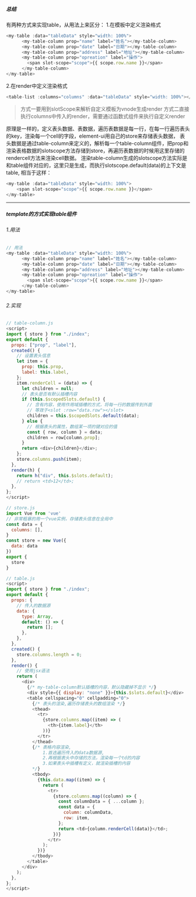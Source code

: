 ##### 总结

有两种方式来实现table，从用法上来区分：
1.在模板中定义渲染格式
```javascript
<my-table :data="tableData" style="width: 100%">
      <my-table-column prop="name" label="姓名"></my-table-column>
      <my-table-column prop="date" label="日期"></my-table-column>
      <my-table-column prop="address" label="地址"></my-table-column>
      <my-table-column prop="opreation" label="操作">
        <span slot-scope="scope">{{ scope.row.name }}</span>
      </my-table-column>
</my-table>
```
2.在render中定义渲染格式
```javascript
<table-list :columns="columns" :data="tableData" style="width: 100%"></table-list>
```

>方式一要用到slotScope来解析自定义模板为vnode生成render
方式二直接执行columns中传入的render，需要通过函数式组件来执行自定义render


原理是一样的，定义表头数据、表数据，遍历表数据是每一行，在每一行遍历表头的key，渲染每一个cell的字段，element-ui用自己的store来存储表头数据，
表头数据是通过table-column来定义的，解析每一个table-column组件，把prop和渲染表格数据的slotscope方法存储到store，再遍历表数据的时候用这里存储的rendercell方法来渲染cell数据。
渲染table-column生成的slotscope方法实际是和table组件对应的，这里只是生成，而执行slotscope.default(data)的上下文是table,
相当于这样：

```javascript
<my-table :data="tableData" style="width: 100%">
    <span slot-scope="scope">{{ scope.row.name }}</span>
</my-table>
```


-----------------------------
##### template的方式实现table组件
###### 1.用法
```javascript
// 用法
<my-table :data="tableData" style="width: 100%">
      <my-table-column prop="name" label="姓名"></my-table-column>
      <my-table-column prop="date" label="日期"></my-table-column>
      <my-table-column prop="address" label="地址"></my-table-column>
      <my-table-column prop="opreation" label="操作">
        <span slot-scope="scope">{{ scope.row.name }}</span>
      </my-table-column>
</my-table>
```

###### 2.实现

```javascript
// table-column.js
<script>
import { store } from "./index";
export default {
  props: ["prop", "label"],
  created() {
    // 设置表头信息
    let item = {
      prop: this.prop,
      label: this.label,
    };
    item.renderCell = (data) => {
      let children = null;
      // 表头是否有默认插槽内容
      if (this.$scopedSlots.default) {
        // 含有内容，使用作用域插槽的方式，将每一行的数据传到外面
        // 等效于<slot :row="data.row"></slot>
        children = this.$scopedSlots.default(data);
      } else {
        // 根据表头的属性，数组某一项的键对应的值
        const { row, column } = data;
        children = row[column.prop];
      }
      return <div>{children}</div>;
    };
    store.columns.push(item);
  },
  render(h) {
    return h("div", this.$slots.default);
    // return <td>12</td>;
  },
};
</script>
```

```javascript
// store.js
import Vue from 'vue'
// 非常粗暴的用一个vue实例，存储表头信息在全局中
const data = {
  columns: [],
}
const store = new Vue({
  data: data
})
export {
  store
}
```

```javascript
// table.js
<script>
import { store } from "./index";
export default {
  props: {
    // 传入的数据源
    data: {
      type: Array,
      default: () => {
        return [];
      },
    },
  },
  created() {
    store.columns.length = 0;
  },
  render() {
    // 使用jsx语法
    return (
      <div>
        {/* my-table-column默认插槽的内容，默认隐藏掉不显示 */}
        <div style={{ display: "none" }}>{this.$slots.default}</div>
        <table cellspacing="0" cellpadding="0">
          {/* 表头的渲染,遍历存储表头的数组渲染 */}
          <thead>
            <tr>
              {store.columns.map((item) => (
                <th>{item.label}</th>
              ))}
            </tr>
          </thead>
          {/* 表格内容渲染,
              1.首选遍历传入的data数据源,
              2.再根据表头中存储的方法，渲染每一个td的内容
              3.如果表头中插槽有定义，就渲染插槽的内容
          */}
          <tbody>
            {this.data.map((item) => {
              return (
                <tr>
                  {store.columns.map((column) => {
                    const columnData = { ...column };
                    const data = {
                      column: columnData,
                      row: item,
                    };
                    return <td>{column.renderCell(data)}</td>;
                  })}
                </tr>
              );
            })}
          </tbody>
        </table>
      </div>
    );
  },
};
</script>
```
